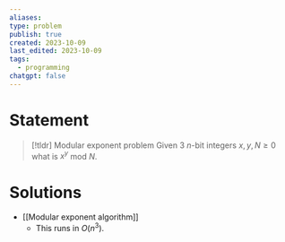 ```yaml
---
aliases: 
type: problem
publish: true
created: 2023-10-09
last_edited: 2023-10-09
tags:
  - programming
chatgpt: false
---
```


# Statement

>[!tldr] Modular exponent problem
>Given 3 $n$-bit integers $x, y, N \geq 0$ what is $x^y$ mod $N$.

# Solutions

- [[Modular exponent algorithm]]
	- This runs in $O(n^3)$.
